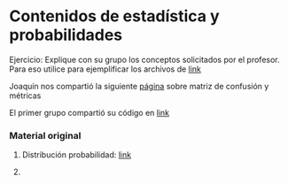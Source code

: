 # Contenidos de estadística y probabilidades 

Ejercicio: Explique con su grupo los conceptos solicitados por el profesor. Para eso utilice para ejemplificar los archivos de [link](./chapter_4/)

Joaquín nos compartió la siguiente [página](https://www.juanbarrios.com/la-matriz-de-confusion-y-sus-metricas/) sobre matriz de confusión y métricas 

El primer grupo compartió su código en [link](./chapter_4/GRUPO%201%20CODIGO/GRUPO%201.py)

### Material original

1) Distribución probabilidad: [link](./chapter_4/15.%20ex_0201.ipynb)

2) 